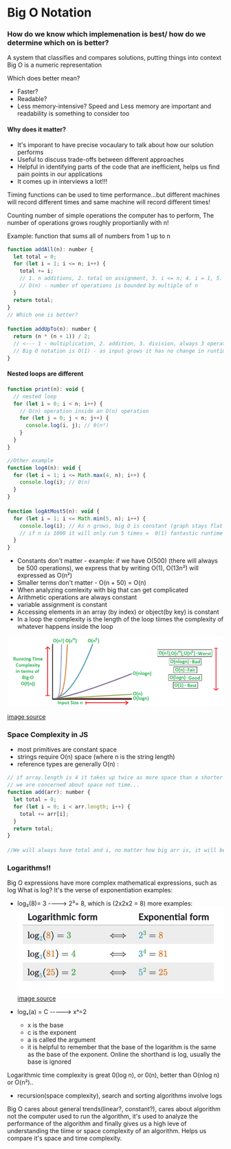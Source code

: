 # Big O Notation

### How do we know which implemenation is best/ how do we determine which on is better?

A system that classifies and compares solutions, putting things into context
Big O is a numeric representation

Which does better mean?

- Faster?
- Readable?
- Less memory-intensive?
  Speed and Less memory are important and readability is something to consider too

#### Why does it matter?

- It's imporant to have precise vocaulary to talk about how our solution performs
- Useful to discuss trade-offs between different approaches
- Helpful in identifying parts of the code that are inefficient, helps us find pain points in our applications
- It comes up in interviews a lot!!!

Timing functions can be used to time performance...but different machines will record different times and same machine will record different times!

Counting number of simple operations the computer has to perform, The number of operations grows roughly proportianlly with n!

Example:
function that sums all of numbers from 1 up to n

```javascript
function addAll(n): number {
  let total = 0;
  for (let i = 1; i <= n; i++) {
    total += i;
    // 1. n additions, 2. total on assignment, 3. i <= n; 4. i = 1, 5. n assignments
    // O(n) - number of operations is bounded by multiple of n
  }
  return total;
}
// Which one is better?

function addUpTo(n): number {
  return (n * (n + 1)) / 2;
  // <--- 1 - multiplication, 2. addition, 3. division, always 3 operations
  // Big O notation is O(1) - as input grows it has no change in runtime
}
```

#### Nested loops are different

```javascript
function print(n): void {
  // nested loop
  for (let i = 0; i < n; i++) {
    // O(n) operation inside an O(n) operation
    for (let j = 0; j < n; j++) {
      console.log(i, j); // 0(n²)
    }
  }
}
```

```javascript
//Other example
function log4(n): void {
  for (let i = 1; i <= Math.max(4, n); i++) {
    console.log(i); // 0(n)
  }
}

function logAtMost5(n): void {
  for (let i = 1; i <= Math.min(5, n); i++) {
    console.log(i); // As n grows, big O is constant (graph stays flat when it hits 5),
    // if n is 1000 it will only run 5 times =  0(1) fantastic runtime
  }
}
```

- Constants don't matter - example: if we have O(500) (there will always be 500 operations), we express that by writing O(1), O(13n²) will expressed as O(n²)
- Smaller terms don't matter - O(n + 50) = O(n)
- When analyzing comlexity with big that can get complicated
- Arithmetic operations are always constant
- variable assignment is constant
- Accessing elements in an array (by index) or object(by key) is constant
- In a loop the complexity is the length of the loop tiimes the complexity of whatever happens inside the loop

![Big O Notation](/src/assets/bigOgraph.png 'Big O notation')

[image source](https://www.cdn.geeksforgeeks.org/wp-content/uploads/mypic.png)

### Space Complexity in JS

- most primitives are constant space
- strings require O(n) space (where n is the string length)
- reference types are generally O(n) :

```javascript
// if array.length is 4 it takes up twice as more space than a shorter array
// we are concerned about space not time... 
function add(arr): number {
  let total = 0;
  for (let i = 0; i < arr.length; i++) {
    total += arr[i];
  }
  return total;
}

//We will always have total and i, no matter how big arr is, it will be 0(1) space

```

### Logarithms!!

Big O expressions have more complex mathematical expressions, such as log
What is log? It's the verse of exponentiation
examples: 
- log₂(8)= 3 ----> 2³= 8, which is (2x2x2 = 8)
more examples:
![logarithmic examples](/src/assets/logarithmicExamples.png 'Logarithmic examples')
[image source](https://www.khanacademy.org/math/algebra2/x2ec2f6f830c9fb89:logs/x2ec2f6f830c9fb89:log-intro/a/intro-to-logarithms)

- logₓ(a) = C -----> xᵃ=2
    - x is the base
    - c is the exponent
    - a is called the argument
    - it is helpful to remember that the base of the logarithm is the same as the base of the exponent.
Online the shorthand is log, usually the base is ignored

Logarithmic time complexity is great 0(log n), or 0(n), better than O(nlog n) or O(n²)..
- recursion(space complexity), search and sorting algorithms involve logs

Big O cares about general trends(linear?, constant?), cares about algorithm not the computer used to run the algorithm, it's used to analyze the performance of the algorithm and finally gives us a high leve of understanding the tiime or space complexity of an algorithm. Helps us compare it's space and time complexity.



